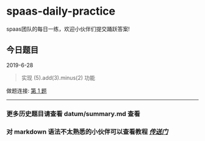 # spaas-daily-practice
spaas团队的每日一练，欢迎小伙伴们提交踊跃答案!


## 今日题目
2019-6-28

> 实现 (5).add(3).minus(2) 功能

做题连接: [第 1 题](https://github.com/spaasteam/spaas-daily-practice/issues/1)





---

### 更多历史题目请查看 datum/summary.md 查看


### 对 markdown 语法不太熟悉的小伙伴可以查看教程 [*传送门*](https://github.com/younghz/Markdown)

